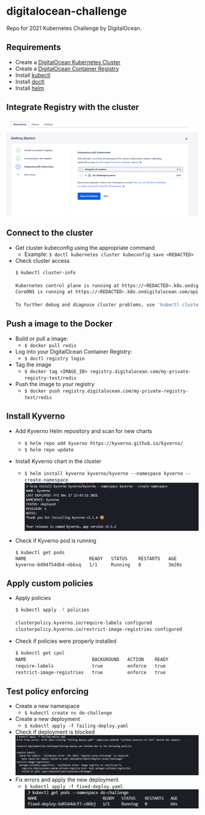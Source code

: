 # digitalocean-challenge
Repo for 2021 Kubernetes Challenge by DigitalOcean. 

## Requirements
- Create a [DigitalOcean Kubernetes Cluster](https://cloud.digitalocean.com/kubernetes/clusters/new)
- Create a [DigitalOcean Container Registry](https://cloud.digitalocean.com/registry)
- Install [kubectl](https://kubernetes.io/docs/tasks/tools/#kubectl)
- Install [doctl](https://github.com/digitalocean/doctl#installing-doctl)
- Install [helm](https://helm.sh/docs/intro/install/)


## Integrate Registry with the cluster
![Integrate Registry with cluster](img/integrate-registry.png)

## Connect to the cluster
- Get cluster kubeconfig using the appropriate command
    - Example: `$ doctl kubernetes cluster kubeconfig save <REDACTED>`
- Check cluster access
    ```bash
    $ kubectl cluster-info
    
    Kubernetes control plane is running at https://<REDACTED>.k8s.ondigitalocean.com
    CoreDNS is running at https://<REDACTED>.k8s.ondigitalocean.com/api/v1/namespaces/kube-system/services/kube-dns:dns/proxy

    To further debug and diagnose cluster problems, use 'kubectl cluster-info dump'.
    ```

## Push a image to the Docker 

- Build or pull a image:
    - `$ docker pull redis`
- Log into your DigitalOcean Container Registry:
    - `$ doctl registry login`
- Tag the image
    - `$ docker tag <IMAGE_ID> registry.digitalocean.com/my-private-registry-test/redis`
- Push the image to your registry
    - `$ docker push registry.digitalocean.com/my-private-registry-test/redis`

## Install Kyverno
- Add Kyverno Helm repository and scan for new charts
    - `$ helm repo add kyverno https://kyverno.github.io/kyverno/`
    - `$ helm repo update`

- Install Kyverno chart in the cluster
    - `$ helm install kyverno kyverno/kyverno --namespace kyverno --create-namespace`
    ![Kyverno chart install](img/kyverno-install.png)

- Check if Kyverno pod is running
    ```
    $ kubectl get pods
    NAME                       READY   STATUS    RESTARTS   AGE
    kyverno-6d94754db4-nbbvq   1/1     Running   0          3m20s
    ```

## Apply custom policies
- Apply policies
    ```bash
    $ kubectl apply -f policies

    clusterpolicy.kyverno.io/require-labels configured
    clusterpolicy.kyverno.io/restrict-image-registries configured
    ```
- Check if policies were properly installed
    ```bash
    $ kubectl get cpol
    NAME                        BACKGROUND   ACTION    READY
    require-labels              true         enforce   true
    restrict-image-registries   true         enforce   true
    ```

## Test policy enforcing
- Create a new namespace
    - `$ kubectl create ns do-challenge`
- Create a new deployment
    - `$ kubectl apply -f failing-deploy.yaml`
- Check if deployment is blocked
    ![Deploy fail](img/deploy-fail.png)
- Fix errors and apply the new deployment
    - `$ kubectl apply -f fixed-deploy.yaml`
    ![Deploy fixed](img/deploy-fixed.png)